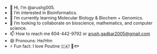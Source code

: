 - 👋 Hi, I’m @arushg005.
- 👀 I’m interested in Bioinformatics.
- 🌱 I’m currently learning Molecular Biology & Biochem + Genomics.
- 💞️ I’m looking to collaborate on bioscience, mathematics, and computer science.
- 📫 How to reach me 604-442-9792 or arush.gadkar2005@gmail.com
- 😄 Pronouns: He/Him
- ⚡ Fun fact: I love Poutine 🇨🇦! 🤮🐟

<!---
arushg205/arushg205 is a ✨ special ✨ repository because its `README.md` (this file) appears on your GitHub profile.
You can click the Preview link to take a look at your changes.
--->
